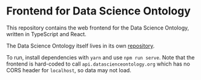 # Frontend for Data Science Ontology

This repository contains the web frontend for the Data Science Ontology, written
in TypeScript and React.

The Data Science Ontology itself lives in its own
[repository](https://github.com/ibm/datascienceontology).

To run, install dependencies with `yarn` and use `npm run serve`. Note that
the frontend is hard-coded to call `api.datascienceontology.org` which has no
CORS header for `localhost`, so data may not load.

